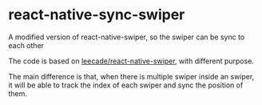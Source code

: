# react-native-sync-swiper

A modified version of react-native-swiper, so the swiper can be sync to each other

The code is based on [leecade/react-native-swiper](https://github.com/leecade/react-native-swiper), with different purpose.

The main difference is that, when there is multiple swiper inside an swiper, it will be able to track the index of each swiper and sync the position of them.




